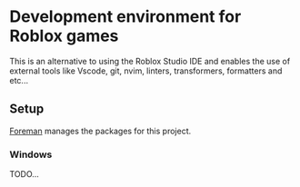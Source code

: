 # Development environment for Roblox games

This is an alternative to using the Roblox Studio IDE and enables the use of external tools like Vscode, git, nvim, linters, transformers, formatters and etc...

## Setup

[Foreman](github.com/Roblox/foreman) manages the packages for this project. 

### Windows

TODO...


